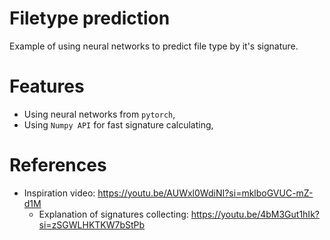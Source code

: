 # Filetype prediction

Example of using neural networks to predict file type by it's signature. 

# Features

- Using neural networks from `pytorch`,
- Using `Numpy API` for fast signature calculating,

# References

- Inspiration video: https://youtu.be/AUWxl0WdiNI?si=mklboGVUC-mZ-d1M
  - Explanation of signatures collecting: https://youtu.be/4bM3Gut1hIk?si=zSGWLHKTKW7bStPb
